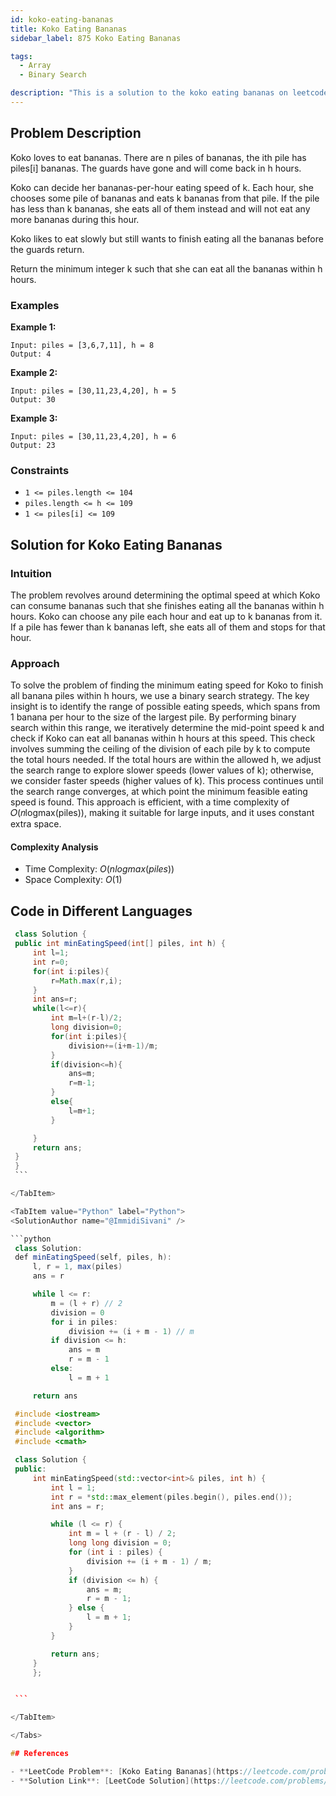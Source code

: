 ```yaml
---
id: koko-eating-bananas
title: Koko Eating Bananas
sidebar_label: 875 Koko Eating Bananas

tags:
  - Array
  - Binary Search

description: "This is a solution to the koko eating bananas on leetcode"
---
```


## Problem Description

Koko loves to eat bananas. There are n piles of bananas, the ith pile has piles[i] bananas. The guards have gone and will come back in h hours.

Koko can decide her bananas-per-hour eating speed of k. Each hour, she chooses some pile of bananas and eats k bananas from that pile. If the pile has less than k bananas, she eats all of them instead and will not eat any more bananas during this hour.

Koko likes to eat slowly but still wants to finish eating all the bananas before the guards return.

Return the minimum integer k such that she can eat all the bananas within h hours.

### Examples

**Example 1:**

```
Input: piles = [3,6,7,11], h = 8
Output: 4
```

**Example 2:**

```
Input: piles = [30,11,23,4,20], h = 5
Output: 30

```

**Example 3:**

```
Input: piles = [30,11,23,4,20], h = 6
Output: 23

```

### Constraints

- `1 <= piles.length <= 104`
- `piles.length <= h <= 109`
- `1 <= piles[i] <= 109`

## Solution for Koko Eating Bananas

### Intuition

The problem revolves around determining the optimal speed at which Koko can consume bananas such that she finishes eating all the bananas within h hours. Koko can choose any pile each hour and eat up to k bananas from it. If a pile has fewer than k bananas left, she eats all of them and stops for that hour.

### Approach

To solve the problem of finding the minimum eating speed for Koko to finish all banana piles within h hours, we use a binary search strategy. The key insight is to identify the range of possible eating speeds, which spans from 1 banana per hour to the size of the largest pile. By performing binary search within this range, we iteratively determine the mid-point speed k and check if Koko can eat all bananas within h hours at this speed. This check involves summing the ceiling of the division of each pile by k to compute the total hours needed. If the total hours are within the allowed h, we adjust the search range to explore slower speeds (lower values of k); otherwise, we consider faster speeds (higher values of k). This process continues until the search range converges, at which point the minimum feasible eating speed is found. This approach is efficient, with a time complexity of
𝑂(𝑛logmax(piles)), making it suitable for large inputs, and it uses constant extra space.

#### Complexity Analysis

- Time Complexity: $O(nlogmax(piles))$
- Space Complexity: $O(1)$

## Code in Different Languages

<Tabs>

  <TabItem value="Java" label="Java">
  <SolutionAuthor name="@ImmidiSivani" />

````java
 class Solution {
 public int minEatingSpeed(int[] piles, int h) {
     int l=1;
     int r=0;
     for(int i:piles){
         r=Math.max(r,i);
     }
     int ans=r;
     while(l<=r){
         int m=l+(r-l)/2;
         long division=0;
         for(int i:piles){
             division+=(i+m-1)/m;
         }
         if(division<=h){
             ans=m;
             r=m-1;
         }
         else{
             l=m+1;
         }

     }
     return ans;
 }
 }
 ```

</TabItem>

<TabItem value="Python" label="Python">
<SolutionAuthor name="@ImmidiSivani" />

```python
 class Solution:
 def minEatingSpeed(self, piles, h):
     l, r = 1, max(piles)
     ans = r

     while l <= r:
         m = (l + r) // 2
         division = 0
         for i in piles:
             division += (i + m - 1) // m
         if division <= h:
             ans = m
             r = m - 1
         else:
             l = m + 1

     return ans

````

  </TabItem>

  <TabItem value="c++" label="c++">
  <SolutionAuthor name="@ImmidiSivani" />

````c++
 #include <iostream>
 #include <vector>
 #include <algorithm>
 #include <cmath>

 class Solution {
 public:
     int minEatingSpeed(std::vector<int>& piles, int h) {
         int l = 1;
         int r = *std::max_element(piles.begin(), piles.end());
         int ans = r;

         while (l <= r) {
             int m = l + (r - l) / 2;
             long long division = 0;
             for (int i : piles) {
                 division += (i + m - 1) / m;
             }
             if (division <= h) {
                 ans = m;
                 r = m - 1;
             } else {
                 l = m + 1;
             }
         }

         return ans;
     }
     };


 ```

</TabItem>

</Tabs>

## References

- **LeetCode Problem**: [Koko Eating Bananas](https://leetcode.com/problems/koko-eating-bananas/)
- **Solution Link**: [LeetCode Solution](https://leetcode.com/problems/koko-eating-bananas/post-solution/?submissionId=1295704443)
````
